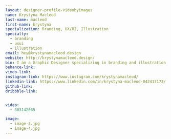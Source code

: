 ```yaml
---
layout: designer-profile-videobyimages
name: Krystyna Macleod
last-name: macleod
first-name: krystyna
specialization: Branding, UX/UI, Illustration
specialty:
  - branding
  - uxui
  - illustration
email: hey@krystynamacleod.design
website: http://krystynamacleod.design/
bio: I am a Graphic Designer specializing in branding and illustration. I'm not afraid to learn something new to expand my skills.
behance-link:
vimeo-link:
instagram-link: https://www.instagram.com/krystynamacleod/
linkedin-link: https://www.linkedin.com/in/krystyna-macleod-042417173/
github-link:
dribbble-link:


video:
  - 303142065

image:
  - image-3.jpg
  - image-4.jpg
---
```

